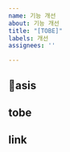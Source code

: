 ```yaml
---
name: 기능 개선
about: 기능 개선
title: "[TOBE]"
labels: 개선
assignees: ''

---
```


asis
---

tobe
---

link
---
